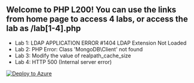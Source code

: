 
## Welcome to PHP L200! You can use the links from home page to access 4 labs, or access the lab as /lab[1-4].php

- Lab 1: LDAP APPLICATION ERROR #1404 LDAP Extension Not Loaded
- Lab 2: PHP Error: Class 'MongoDB\Client' not found
- Lab 3: Modify the value of realpath_cache_size
- Lab 4: HTTP 500 (Internal server error)

[![Deploy to Azure](http://azuredeploy.net/deploybutton.png)](https://azuredeploy.net/)
